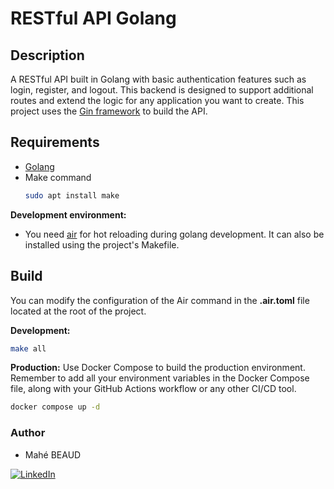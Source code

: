 # RESTful API Golang

## Description

A RESTful API built in Golang with basic authentication features such as login, register, and logout. This backend is designed to support additional routes and extend the logic for any application you want to create. This project uses the [Gin framework](https://gin-gonic.com/) to build the API.

## Requirements

- [Golang](https://go.dev/doc/install)
- Make command
  ```bash
  sudo apt install make
  ```

**Development environment:**
- You need [air](https://github.com/cosmtrek/air) for hot reloading during golang development. It can also be installed using the project's Makefile.

## Build

You can modify the configuration of the Air command in the **.air.toml** file located at the root of the project.

**Development:**
```bash
make all
```

**Production:**
Use Docker Compose to build the production environment. Remember to add all your environment variables in the Docker Compose file, along with your GitHub Actions workflow or any other CI/CD tool.
```bash
docker compose up -d
```

### Author

- Mahé BEAUD

[![LinkedIn](https://img.shields.io/badge/linkedin-0A66C2?style=for-the-badge&logo=linkedin&logoColor=white)](https://www.linkedin.com/in/mahe-beaud/?locale=en_US)

